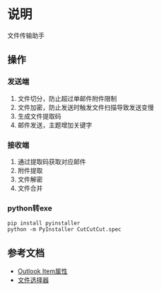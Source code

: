 # 说明
文件传输助手
## 操作
### 发送端
1. 文件切分，防止超过单邮件附件限制
2. 文件加密，防止发送时触发文件扫描导致发送变慢
3. 生成文件提取码
4. 邮件发送，主题增加关键字
### 接收端
1. 通过提取码获取对应邮件
2. 附件提取
3. 文件解密
4. 文件合并
### python转exe
~~~
pip install pyinstaller
python -m PyInstaller CutCutCut.spec
~~~
## 参考文档
* [Outlook Item属性](https://docs.microsoft.com/zh-cn/office/vba/api/outlook.mailitem)
* [文件选择器](https://blog.csdn.net/SL_World/article/details/96920390)